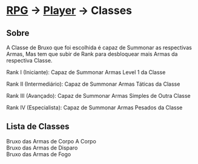 # [RPG](../README.md) -> [Player](./README.md) -> Classes

## Sobre

A Classe de Bruxo que foi escolhida é capaz de Summonar as respectivas Armas,
Mas tem que subir de Rank para desbloquear mais Armas da respectiva Classe.

Rank I (Iniciante):
Capaz de Summonar Armas Level 1 da Classe

Rank II (Intermediário):
Capaz de Summonar Armas Táticas da Classe

Rank III (Avançado):
Capaz de Summonar Armas Simples de Outra Classe

Rank IV (Especialista):
Capaz de Summonar Armas Pesados da Classe

## Lista de Classes

Bruxo das Armas de Corpo A Corpo  
Bruxo das Armas de Disparo  
Bruxo das Armas de Fogo
